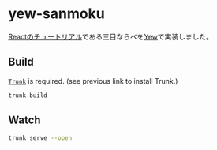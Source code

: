 # yew-sanmoku

[Reactのチュートリアル](https://ja.reactjs.org/tutorial/tutorial.html)である三目ならべを[Yew](https://yew.rs/)で実装しました。

## Build

[`Trunk`](https://trunkrs.dev/) is required.
(see previous link to install Trunk.)

```bash
trunk build
```

## Watch
```bash
trunk serve --open
```